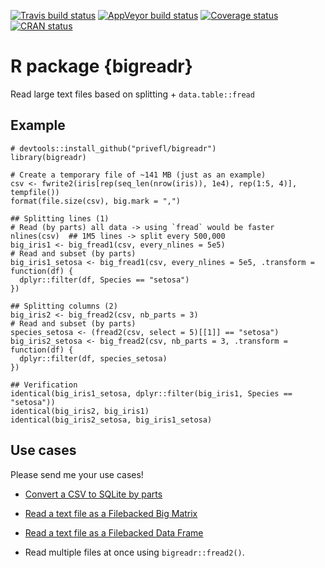 [![Travis build status](https://travis-ci.org/privefl/bigreadr.svg?branch=master)](https://travis-ci.org/privefl/bigreadr)
[![AppVeyor build status](https://ci.appveyor.com/api/projects/status/github/privefl/bigreadr?branch=master&svg=true)](https://ci.appveyor.com/project/privefl/bigreadr)
[![Coverage status](https://codecov.io/gh/privefl/bigreadr/branch/master/graph/badge.svg)](https://codecov.io/github/privefl/bigreadr?branch=master)
[![CRAN status](https://www.r-pkg.org/badges/version/bigreadr)](https://cran.r-project.org/package=bigreadr)

# R package {bigreadr}

Read large text files based on splitting + `data.table::fread`


## Example

```{r}
# devtools::install_github("privefl/bigreadr")
library(bigreadr)

# Create a temporary file of ~141 MB (just as an example)
csv <- fwrite2(iris[rep(seq_len(nrow(iris)), 1e4), rep(1:5, 4)], tempfile())
format(file.size(csv), big.mark = ",")

## Splitting lines (1)
# Read (by parts) all data -> using `fread` would be faster
nlines(csv)  ## 1M5 lines -> split every 500,000
big_iris1 <- big_fread1(csv, every_nlines = 5e5)
# Read and subset (by parts)
big_iris1_setosa <- big_fread1(csv, every_nlines = 5e5, .transform = function(df) {
  dplyr::filter(df, Species == "setosa")
})

## Splitting columns (2)
big_iris2 <- big_fread2(csv, nb_parts = 3)
# Read and subset (by parts)
species_setosa <- (fread2(csv, select = 5)[[1]] == "setosa")
big_iris2_setosa <- big_fread2(csv, nb_parts = 3, .transform = function(df) {
  dplyr::filter(df, species_setosa)
})

## Verification
identical(big_iris1_setosa, dplyr::filter(big_iris1, Species == "setosa"))
identical(big_iris2, big_iris1)
identical(big_iris2_setosa, big_iris1_setosa)
```

## Use cases

Please send me your use cases!

- [Convert a CSV to SQLite by parts](https://privefl.github.io/bigreadr/articles/csv2sqlite.html)

- [Read a text file as a Filebacked Big Matrix](https://privefl.github.io/bigstatsr/reference/big_read.html)

- [Read a text file as a Filebacked Data Frame](https://privefl.github.io/bigdfr/reference/FDF_read.html)

- Read multiple files at once using `bigreadr::fread2()`.

